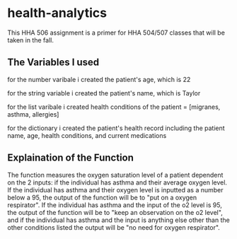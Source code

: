 # health-analytics
This HHA 506 assignment is a primer for HHA 504/507 classes that will be taken in the fall. 


## The Variables I used
for the number varibale i created the patient's age, which is 22

for the string variable i created the patient's name, which is Taylor

for the list varibale i created health conditions of the patient  = [migranes, asthma, allergies] 

for the dictionary i created the patient's health record including the patient name, age, health conditions, and current medications

## Explaination of the Function
The function measures the oxygen saturation level of a patient dependent on the 2 inputs: if the individual has asthma and their average oxygen level. If the individual has asthma and their oxygen level is inputted as a number below a 95, the output of the function will be to "put on a oxygen respirator". If the individual has asthma and the input of the o2 level is 95, the output of the function will be to "keep an observation on the o2 level", and if the individual has asthma and the input is anything else other than the other conditions listed the output will be "no need for oxygen respirator". 